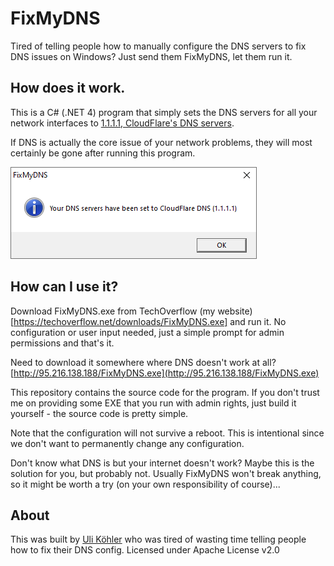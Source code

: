 # FixMyDNS
Tired of telling people how to manually configure the DNS servers to fix DNS issues on Windows? Just send them FixMyDNS, let them run it.

## How does it work.

This is a C# (.NET 4) program that simply sets the DNS servers for all your network interfaces to [1.1.1.1, CloudFlare's DNS servers](https://www.cloudflare.com/en-us/dns/).

If DNS is actually the core issue of your network problems, they will most certainly be gone after running this program.

![](https://raw.githubusercontent.com/ulikoehler/FixMyDNS/master/Screenshot.PNG)

## How can I use it?

Download FixMyDNS.exe from TechOverflow (my website) [https://techoverflow.net/downloads/FixMyDNS.exe] and run it.
No configuration or user input needed, just a simple prompt for admin permissions and that's it.

Need to download it somewhere where DNS doesn't work at all? [http://95.216.138.188/FixMyDNS.exe](http://95.216.138.188/FixMyDNS.exe)

This repository contains the source code for the program. If you don't trust me on providing some EXE that you run with admin rights, just build it yourself - the source code is pretty simple.

Note that the configuration will not survive a reboot. This is intentional since we don't want to permanently change any configuration.

Don't know what DNS is but your internet doesn't work? Maybe this is the solution for you, but probably not. Usually FixMyDNS won't break anything, so it might be worth a try (on your own responsibility of course)...

## About

This was built by [Uli Köhler](https://techoverflow.net/) who was tired of wasting time telling people how to fix their DNS config.
Licensed under Apache License v2.0
